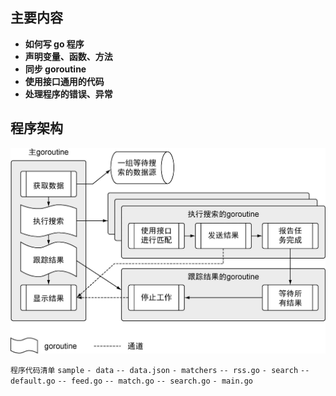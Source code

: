 ## 主要内容
* **如何写 go 程序**
* **声明变量、函数、方法**
* **同步 goroutine**
* **使用接口通用的代码**
* **处理程序的错误、异常**
  
## 程序架构
![tupian](../chapter-2/images/00007.jpeg)

`程序代码清单`
`sample`
`- data`
`-- data.json`
`- matchers`
`-- rss.go`
`- search`
`-- default.go`
`-- feed.go`
`-- match.go`
`-- search.go`
`- main.go`

